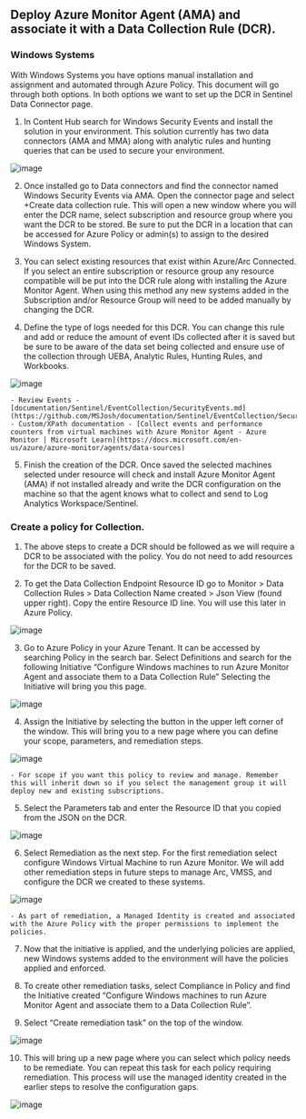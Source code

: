 ## Deploy Azure Monitor Agent (AMA) and associate it with a Data Collection Rule (DCR).

### Windows Systems

With Windows Systems you have options manual installation and assignment and automated through Azure Policy. This document will go through both options. In both options we want to set up the DCR in Sentinel Data Connector page.

1. In Content Hub search for Windows Security Events and install the solution in your environment. This solution currently has two data connectors (AMA and MMA) along with analytic rules and hunting queries that can be used to secure your environment.

![image](https://github.com/MSJosh/documentation/assets/120500937/00915350-18ce-49b0-8c5f-ef7debd315f8)

2. Once installed go to Data connectors and find the connector named Windows Security Events via AMA. Open the connector page and select +Create data collection rule. This will open a new window where you will enter the DCR name, select subscription and resource group where you want the DCR to be stored. Be sure to put the DCR in a location that can be accessed for Azure Policy or admin(s) to assign to the desired Windows System. 

3. You can select existing resources that exist within Azure/Arc Connected. If you select an entire subscription or resource group any resource compatible will be put into the DCR rule along with installing the Azure Monitor Agent. When using this method any new systems added in the Subscription and/or Resource Group will need to be added manually by changing the DCR. 

4. Define the type of logs needed for this DCR. You can change this rule and add or reduce the amount of event IDs collected after it is saved but be sure to be aware of the data set being collected and ensure use of the collection through UEBA, Analytic Rules, Hunting Rules, and Workbooks. 

![image](https://github.com/MSJosh/documentation/assets/120500937/6c429d22-e807-4616-8979-6800abb39b2a)

    - Review Events - [documentation/Sentinel/EventCollection/SecurityEvents.md](https://github.com/MSJosh/documentation/Sentinel/EventCollection/SecurityEvents.md)
    - Custom/XPath documentation - [Collect events and performance counters from virtual machines with Azure Monitor Agent - Azure Monitor | Microsoft Learn](https://docs.microsoft.com/en-us/azure/azure-monitor/agents/data-sources)

5. Finish the creation of the DCR. Once saved the selected machines selected under resource will check and install Azure Monitor Agent (AMA) if not installed already and write the DCR configuration on the machine so that the agent knows what to collect and send to Log Analytics Workspace/Sentinel. 

### Create a policy for Collection.

1. The above steps to create a DCR should be followed as we will require a DCR to be associated with the policy. You do not need to add resources for the DCR to be saved.

2. To get the Data Collection Endpoint Resource ID go to Monitor > Data Collection Rules > Data Collection Name created > Json View (found upper right). Copy the entire Resource ID line. You will use this later in Azure Policy.

![image](https://github.com/MSJosh/documentation/assets/120500937/b55cfad3-3f77-48d5-8413-c6c26428ede3)

3. Go to Azure Policy in your Azure Tenant. It can be accessed by searching Policy in the search bar. Select Definitions and search for the following Initiative “Configure Windows machines to run Azure Monitor Agent and associate them to a Data Collection Rule” Selecting the Initiative will bring you this page.

![image](https://github.com/MSJosh/documentation/assets/120500937/621a8e9c-9a03-4b76-90fb-72e14a86abab)

4. Assign the Initiative by selecting the button in the upper left corner of the window. This will bring you to a new page where you can define your scope, parameters, and remediation steps.

![image](https://github.com/MSJosh/documentation/assets/120500937/0c92b1d3-fadd-493c-a733-79bc89bf0f30)

    - For scope if you want this policy to review and manage. Remember this will inherit down so if you select the management group it will deploy new and existing subscriptions.

5. Select the Parameters tab and enter the Resource ID that you copied from the JSON on the DCR.

![image](https://github.com/MSJosh/documentation/assets/120500937/f01d9b17-1243-42c7-af07-f148c3da1b38)

6. Select Remediation as the next step. For the first remediation select configure Windows Virtual Machine to run Azure Monitor. We will add other remediation steps in future steps to manage Arc, VMSS, and configure the DCR we created to these systems.

![image](https://github.com/MSJosh/documentation/assets/120500937/8f1a0150-f126-41e2-85ed-9d9e665a6d98)

    - As part of remediation, a Managed Identity is created and associated with the Azure Policy with the proper permissions to implement the policies.

7. Now that the initiative is applied, and the underlying policies are applied, new Windows systems added to the environment will have the policies applied and enforced.

8. To create other remediation tasks, select Compliance in Policy and find the Initiative created “Configure Windows machines to run Azure Monitor Agent and associate them to a Data Collection Rule”.

9. Select “Create remediation task” on the top of the window.

![image](https://github.com/MSJosh/documentation/assets/120500937/2feb217d-c123-4875-8d81-fc7f5c27f418)

10. This will bring up a new page where you can select which policy needs to be remediate. You can repeat this task for each policy requiring remediation. This process will use the managed identity created in the earlier steps to resolve the configuration gaps.

![image](https://github.com/MSJosh/documentation/assets/120500937/19c0453f-d1a6-4f26-ba87-7ff0860934ba)
